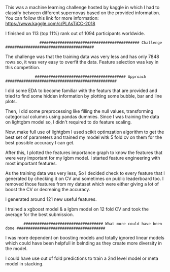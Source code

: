 This was a machine learning challenge hosted by kaggle in which I had to classify between different supernovas based on the 
provided information. You can follow this link for more information: https://www.kaggle.com/c/PLAsTiCC-2018

I finished on 113 (top 11%) rank out of 1094 participants worldwide.

                   ############################################ Challenge #######################################

The challenge was that the training data was very less and has only 7848 rows so, it was very easy to overfit the data. Feature selection 
was key in this competition.

                 ######################################## Approach #################################################

I did some EDA to become familiar with the featurs that are provided and tried to find some hidden information by plotting some
bubble, bar and line plots.

Then, I did some preprocessing like filling the null values, transforming categorical columns using pandas dummies. Since I was training
the data on lightgbm model so, I didn't required to do feature scaling.

Now, make full use of lightgbm I used scikit optimzation algorithm to get the best set of parameters and trained my model witk 5 fold cv 
on them for the best possible accuracy I can get.

After this, I plotted the features importance graph to know the features that were very important for my lgbm model. I started feature 
engineering with most important features.

As the training data was very less, So I decided check to every feature that I generated by checking it on CV and sometimes on public 
leaderboard too. I removed those features from my dataset which were either giving a lot of boost the CV or decreaing the accuracy.

I generated around 121 new useful features.

I trained a xgboost model & a lgbm model on 12 fold CV and took the average for the best submission.

            ################################### What more could have been done #######################################

I was more dependent on boosting models and totally ignored linear models which could have been helpfull in belnding as they create more
diversity in the model.

I could have use out of fold predictions to train a 2nd level model or meta model in stacking.


